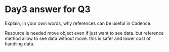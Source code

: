 # Day3 answer for Q3

Explain, in your own words, why references can be useful in Cadence.

Resource is needed move object even if just want to see data. but reference method allow to see data without move. this is safer and lower cost of handling data.
